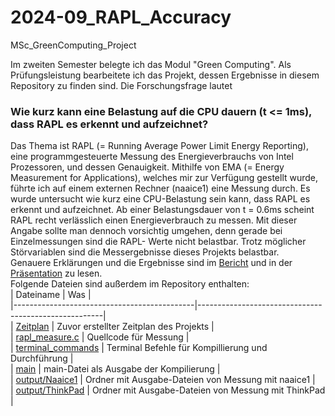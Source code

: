 # 2024-09_RAPL_Accuracy
MSc_GreenComputing_Project

Im zweiten Semester belegte ich das Modul "Green Computing". Als Prüfungsleistung bearbeitete ich das Projekt, dessen Ergebnisse in diesem Repository zu finden sind. Die Forschungsfrage lautet
### Wie kurz kann eine Belastung auf die CPU dauern (t <= 1ms), dass RAPL es erkennt und aufzeichnet?
Das Thema ist RAPL (= Running Average Power Limit Energy Reporting), eine programmgesteuerte Messung des Energieverbrauchs von Intel Prozessoren, und dessen Genauigkeit. Mithilfe von EMA (= Energy Measurement for Applications), welches mir zur Verfügung gestellt wurde, führte ich auf einem externen Rechner (naaice1) eine Messung durch. Es wurde untersucht wie kurz eine CPU-Belastung sein kann, dass RAPL es erkennt und aufzeichnet. Ab einer Belastungsdauer von t = 0.6ms scheint RAPL recht verlässlich einen Energieverbrauch zu messen. Mit dieser Angabe sollte man dennoch vorsichtig umgehen, denn gerade bei Einzelmessungen sind die RAPL- Werte nicht belastbar. Trotz möglicher Störvariablen sind die Messergebnisse dieses Projekts belastbar.  
Genauere Erklärungen und die Ergebnisse sind im [Bericht](Dokumentation/Bericht.pdf) und in der [Präsentation](Dokumentation/Präsentation.pdf) zu lesen.  
Folgende Dateien sind außerdem im Repository enthalten:  
| Dateiname                                   | Was                                                  |  
|---------------------------------------------|------------------------------------------------------|  
| [Zeitplan](Dokumentation/Zeitplan.pdf)      | Zuvor erstellter Zeitplan des Projekts               |  
| [rapl_measure.c](code/rapl_measure.c)       | Quellcode für Messung                               |  
| [terminal_commands](code/terminal_commands) | Terminal Befehle für Kompillierung und Durchführung  |  
| [main](code/main)                           | main-Datei als Ausgabe der Kompilierung              |  
| [output/Naaice1](output/Naaice1)            | Ordner mit Ausgabe-Dateien von Messung mit naaice1   |  
| [output/ThinkPad](output/ThinkPad)          | Ordner mit Ausgabe-Dateien von Messung mit ThinkPad  | 
